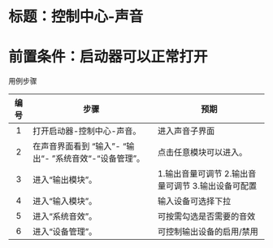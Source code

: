 # 标题：控制中心-声音
# 前置条件：启动器可以正常打开

用例步骤

| 编号 | 步骤                                      | 预期               |
| :--: | ----------------------------------------- | ------------------ |
|  1   | 打开启动器-控制中心-声音。                    | 进入声音子界面   |
|  2   | 在声音界面看到 “输入”- “输出“- ”系统音效“-“设备管理”。| 点击任意模块可以进入。 |
|  3   | 进入“输出模块”。    | 1.输出音量可调节 2.输出音量可调节 3.输出设备可配置 |
|  4   | 进入“输入模块”。    | 输入设备可选择下拉 |
|  5   | 进入“系统音效”。    | 可按需勾选是否需要的音效 |
|  6   | 进入“设备管理”。    | 可控制输出设备的启用/禁用 |
